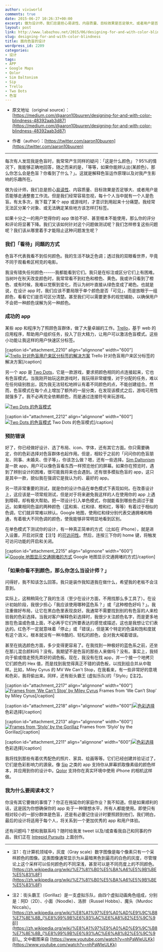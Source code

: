 ```yaml
---
author: viviworld
comments: true
date: 2015-06-27 10:26:37+00:00
excerpt: 做为设计师，我们总是担心易读性、内容质量、目标效果是否足够大、或者用户是否能够走通整套工作流。但是我们经常容易忽视，每十个人当中就有一个人是色盲。
layout: post
link: http://www.labazhou.net/2015/06/designing-for-and-with-color-blindness/
slug: designing-for-and-with-color-blindness
title: 面向色盲的设计
wordpress_id: 2209
categories:
- 设计
tags:
- APP
- Google Maps
- Qolor
- Sim Daltonism
- Sip
- Trello
- Two Dots
- 色盲
---
```



	
  * 原文地址（original source）：[https://medium.com/@aaron10buuren/designing-for-and-with-color-blindness-48392aab3d87](https://medium.com/@aaron10buuren/designing-for-and-with-color-blindness-48392aab3d87)

	
  * 作者（author）：[https://twitter.com/aaron10buuren](https://twitter.com/aaron10buuren)





* * *



每次有人发现我是色盲时，我常常产生同样的疑问：「这是什么颜色」？95%的情况下，我能够正确地回答，随之而来的是，「等等，如果你能辨认出{某颜色}，那么你怎么会是色盲？你看到了什么？」。这就是解释色盲运作原理以及对我产生影响的乐趣所在。

做为设计师，我们总是担心[易读性](http://www.labazhou.net/2015/06/material-design-why-the-floating-action-button-is-bad-ux-design/)、内容质量、目标效果是否足够大、或者用户是否能够走通整套工作流。但是我们经常容易忽视，每十个人当中就有一个人是色盲。有太多次，我下载了某个 app 或游戏时，才意识到用起来十分痛楚。我经常无法区分某个对象、或无法确定某些地方该怎样打标签。

如果十分之一的用户觉得你的 app 体验不好、甚至根本不能使用，那么你的评分和评论将显著下降。我们又该如何针对这个问题做测试呢？我们怎样修复这些问题呢？我们该从哪里着手才能阻止这种问题发生呢？


### 我们「看待」问题的方式


色盲不代表我看不到任何颜色。我的生活不缺乏色调；透过我的双眼看世界，毕竟不同于观看希区柯克的电影。

我没有错失任何颜色------我都能看到它们。我只是在标注或区分它们上有困难。当树叶在秋天改变颜色时，我常常看不到红色和橙色、黄色。我或许只看到了橙色、或有时候，我难以觉察到变化，而认为树叶直接从绿色变成了褐色。也就是说，在设计 app 时，我们应该不要局限于单个颜色是否「可见」，而是放眼于一组颜色，看看它们是否可区分清楚。甚至我们可以需要更多的视觉辅助，以确保用户不会把一种颜色误解为另一种颜色。


### 成功的 app


某些 app 和程序为了照顾色盲群体，做了大量卓越的工作。[Trello](https://trello.com/)，基于 web 的应用程序，帮助用户组织任务，投入了巨大精力，让用户可以激活色盲模式。这些小功能让我这样的用户快速区分标签。

[caption id="attachment_2210" align="alignnone" width="600"][![Trello 针对色盲用户来区分标签的解决方案](http://www.labazhou.net/wp-content/uploads/2015/06/1_5o9iT2ypKDIix7GaX2M6kQ-600x349.png)](http://www.labazhou.net/wp-content/uploads/2015/06/1_5o9iT2ypKDIix7GaX2M6kQ.png) Trello 针对色盲用户来区分标签的解决方案[/caption]

另一个 app 是 [Two Dots](http://weplaydots.com/twodots.html)，它是一款游戏，要求把颜色相同的点连接起来，它也有色盲模式。当我刚开始玩这款游戏时，我玩得非常缓慢，对于分配的任务，难以在任何级别胜出，因为我无法轻松地辨认有着不同颜色的点，不能创建组合。然而，色盲模式在每个点上增加了额外的一层分类，在发现该模式之后，游戏可用性就强多了。我不必再完全依赖颜色，而是通过连接符号来玩游戏。

[![Two Dots 的色盲模式](http://www.labazhou.net/wp-content/uploads/2015/06/1_YlQltuxNv-1A4sCKNGcrzg-600x431.png)](http://www.labazhou.net/wp-content/uploads/2015/06/1_YlQltuxNv-1A4sCKNGcrzg.png)

[caption id="attachment_2212" align="alignnone" width="600"][![Two Dots 的色盲模式](http://www.labazhou.net/wp-content/uploads/2015/06/1_EAVYlBCN-OMdHQ0uDruteQ-600x431.png)](http://www.labazhou.net/wp-content/uploads/2015/06/1_EAVYlBCN-OMdHQ0uDruteQ.png) Two Dots 的色盲模式[/caption]


### 预防错误


好了，你已经做好设计、选了布局、icon、字体，还有其它方面。你只需要确定，你的色彩选择对色盲群体也起作用。但是，相较于之前的「问问你的色盲朋友、同事、未婚夫、侄子等」，你该怎么做？嗯，还有一些选择。[Sim Daltonism](https://michelf.ca/projects/sim-daltonism/) 是一款 app，用户可以像色盲看东西一样预览他们的屏幕。如果你在预览时，遇到了辨别设计的困难，很可能我将来也会遇到。还有很多模拟色盲的 app，这只是其中一款，貌似我在强调它是我认为的、最好的 app。

另一项非常重要的测试，就是你的设计作品在单色模式下表现如何。在改善设计上，这应该是一项常规测试，但是对于将来避免我这样的人在使用你的 app 上遇到障碍，却有极大帮助。把一项设计引入单色模式，你就能看到哪些色调过于接近。如果相同色温的两种颜色（蓝和紫、红和绿、橙和红，等等）有着过于相似的色调，它们就非常难以辨认。Google 地图，使用红和绿分别代表交通拥堵和畅通，有着极大不同色调的颜色，使我能够非常明显地看到区别。

在单色模式下测试你的设计，有一种真正简单的方式（比如在 iPhone），就是进入设置，开启对灰度【注1】的[可访问性](https://support.apple.com/en-us/HT204390)。然后，连按三下你的 home 键，将触发可访问功能的开启和关闭。

[caption id="attachment_2215" align="alignnone" width="600"][![Google 地图显示交通拥堵的方式](http://www.labazhou.net/wp-content/uploads/2015/06/1_VlkN51RfZELH0vTL84iMew-600x431.png)](http://www.labazhou.net/wp-content/uploads/2015/06/1_VlkN51RfZELH0vTL84iMew.png) Google 地图显示交通拥堵的方式[/caption]


### 「如果你看不到颜色，那么你怎么当设计师？」


问得好，我不知该怎么回答。我只是装作我知道我在做什么，希望我的老板不会注意到。

实际上，这稍稍简化了我的生活（至少在设计方面，不用找那么多工具了）。在设计初始阶段，我很少担心「我应该使用哪种蓝色系？」或「这种橙色好吗？」。我注重做好布局，让它在黑白色里表现良好。我通常不需要找到别的有色盲的人来检验我的色彩选择。当我对客户解释色彩选择时，我很少关注颜色名字，而是更多地放在色温或色值上面，不必再乎它们所要表达的感觉或描述，这也是我想让它们表达的。红色不一定就意味着「停止」或「错误」，但是某个特定的色温和饱和度就有这个涵义。根本就没有一种冷酷的、轻松的颜色，会对我大喊着错误。

甚至在挑选颜色方面，多少变得更容易了。在我找到一种极好的蓝色系之前，还坐在那儿混合颜料吗？没有。我期望不是色盲的那些人来做吗？没有。事实上，我倾向于偷或借走预先弄好的调色板。现在，我没有在找 app，并一个接一个地拷贝它们颜色的 Hex 值，而是找到我觉得真正不错的调色板，以找到组合并从中取样。比如，Miley Cyrus 的 MV We Can't Stop，在我看来，有一些非常好的意境和色彩，我将偷出来。同样，还有街头霸王 (虚拟乐队)的「Stylo」【注2】。

[caption id="attachment_2217" align="alignnone" width="600"][![Frames from ‘We Can’t Stop’ by Miley Cyrus](http://www.labazhou.net/wp-content/uploads/2015/06/1_YRIQoICfeYpLm5CbnUgrQQ-600x83.png)](http://www.labazhou.net/wp-content/uploads/2015/06/1_YRIQoICfeYpLm5CbnUgrQQ.png) Frames from ‘We Can’t Stop’ by Miley Cyrus[/caption]

[caption id="attachment_2218" align="alignnone" width="600"][![色彩选择](http://www.labazhou.net/wp-content/uploads/2015/06/1_Z1I-pA5pj0Ogp0kQ2VgWYA-600x366.png)](http://www.labazhou.net/wp-content/uploads/2015/06/1_Z1I-pA5pj0Ogp0kQ2VgWYA.png) 色彩选择[/caption]

[caption id="attachment_2213" align="alignnone" width="600"][![Frames from ‘Stylo’ by the Gorillaz](http://www.labazhou.net/wp-content/uploads/2015/06/1_hlLvTYsomUpXt5UlcOKr5Q-600x61.png)](http://www.labazhou.net/wp-content/uploads/2015/06/1_hlLvTYsomUpXt5UlcOKr5Q.png) Frames from ‘Stylo’ by the Gorillaz[/caption]

[caption id="attachment_2211" align="alignnone" width="600"][![色彩选择](http://www.labazhou.net/wp-content/uploads/2015/06/1_C83kX_OsIWBArFVzhIis4A-600x280.png)](http://www.labazhou.net/wp-content/uploads/2015/06/1_C83kX_OsIWBArFVzhIis4A.png) 色彩选择[/caption]

我将找到那些有着优秀配色的照片、家具、绘画等等。它们已经创建并验证过了，它们是色彩影响力的源泉。像 [Sip](https://itunes.apple.com/us/app/sip/id507257563?mt=12) 之类的 app 支持你从屏幕抓取像素级的颜色样本，并应用到你的设计中。[Qolor](http://monoqle.fr/qolor/) 支持你在真实环境中使用 iPhone 的相机这样做。


### 我为什么要阅读本文？


你没有其它要做的事情了？你正在拖延你的家庭作业？我不知道。但是如果顺利的话，这是因为你想确保你的 app 处于一种理想水平，所有人都能使用。即使只有相对较小的一部分群体是色盲，还是有必要记住设计时要照顾到他们，我们明白，最后的设计将适用于每个人，将关系到一个更加优秀的 app 和用户体验。

还有问题吗？想和我联系吗？随时给我发 tweet 以及/或查看我自己和同事的作品，我们正在 [Intrepid Pursuits](http://intrepid.io/) 上面创作。



* * *






	
  * 注1：在计算机领域中，灰度（Gray scale）数字图像是每个像素只有一个采样颜色的图像。这类图像通常显示为从最暗黑色到最亮的白色的灰度，尽管理论上这个采样可以任何颜色的不同深浅，甚至可以是不同亮度上的不同颜色。 [https://zh.wikipedia.org/wiki/%E7%81%B0%E5%BA%A6%E5%9B%BE%E5%83%8F](https://zh.wikipedia.org/wiki/%E7%81%B0%E5%BA%A6%E5%9B%BE%E5%83%8F)

	
  * 注2：街头霸王（Gorillaz）是一支虚拟乐队，由四个虚拟动画角色组成，分别是：阿D（2D）、小面（Noodle）、洛胖（Russel Hobbs）、魔头（Murdoc Niccals）。[https://zh.wikipedia.org/wiki/%E8%A1%97%E9%A0%AD%E9%9C%B8%E7%8E%8B_(%E8%99%9B%E6%93%AC%E6%A8%82%E5%9C%98)](https://zh.wikipedia.org/wiki/%E8%A1%97%E9%A0%AD%E9%9C%B8%E7%8E%8B_(%E8%99%9B%E6%93%AC%E6%A8%82%E5%9C%98))。 文中截图来自 [https://www.youtube.com/watch?v=nhPaWIeULKk](https://www.youtube.com/watch?v=nhPaWIeULKk)


